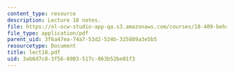 ```yaml
---
content_type: resource
description: Lecture 18 notes.
file: https://ol-ocw-studio-app-qa.s3.amazonaws.com/courses/18-409-behavior-of-algorithms-spring-2002/3ab6d7c83f568903517c063b52be01f3_lect18.pdf
file_type: application/pdf
parent_uid: 3f6a47ea-74a7-53d2-524b-325889a3e5b5
resourcetype: Document
title: lect18.pdf
uid: 3ab6d7c8-3f56-8903-517c-063b52be01f3
---
```

